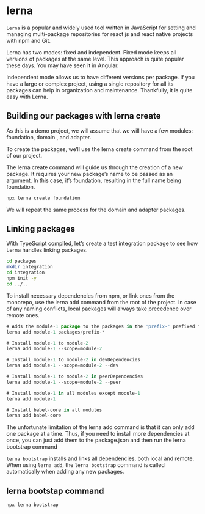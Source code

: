 # lerna 
```Lerna``` is a popular and widely used tool written in JavaScript for setting and managing multi-package repositories for react js and react native projects with npm and Git.

Lerna has two modes: fixed and independent. Fixed mode keeps all versions of packages at the same level. This approach is quite popular these days. You may have seen it in Angular.

Independent mode allows us to have different versions per package.
If you have a large or complex project, using a single repository for all its packages can help in organization and maintenance. Thankfully, it is quite easy with Lerna.

## Building our packages with lerna create

As this is a demo project, we will assume that we will have a few modules: foundation, domain , and adapter.

To create the packages, we’ll use the lerna create command from the root of our project.

The lerna create command will guide us through the creation of a new package. It requires your new package’s name to be passed as an argument. In this case, it’s foundation, resulting in the full name being foundation.

```js
npx lerna create foundation
```

We will repeat the same process for the domain and adapter packages.

## Linking packages
With TypeScript compiled, let’s create a test integration package to see how Lerna handles linking packages.

```sh
cd packages
mkdir integration
cd integration
npm init -y
cd ../..
``` 

To install necessary dependencies from npm, or link ones from the monorepo, use the lerna add command from the root of the project. In case of any naming conflicts, local packages will always take precedence over remote ones.

```js
# Adds the module-1 package to the packages in the 'prefix-' prefixed folders
lerna add module-1 packages/prefix-*

# Install module-1 to module-2
lerna add module-1 --scope=module-2

# Install module-1 to module-2 in devDependencies
lerna add module-1 --scope=module-2 --dev

# Install module-1 to module-2 in peerDependencies
lerna add module-1 --scope=module-2 --peer

# Install module-1 in all modules except module-1
lerna add module-1

# Install babel-core in all modules
lerna add babel-core
```


The unfortunate limitation of the lerna add command is that it can only add one package at a time. Thus, if you need to install more dependencies at once, you can just add them to the package.json and then run the lerna bootstrap command

```lerna bootstrap``` installs and links all dependencies, both local and remote. When using ```lerna add```, the ```lerna bootstrap``` command is called automatically when adding any new packages.

## lerna bootstap command
```js 
npx lerna bootstrap 
```
